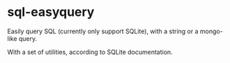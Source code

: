 # sql-easyquery

Easily query SQL (currently only support SQLite), with a string or a mongo-like query.

With a set of utilities, according to SQLite documentation.
